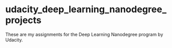 # udacity_deep_learning_nanodegree_projects
These are my assignments for the Deep Learning Nanodegree program by Udacity.
